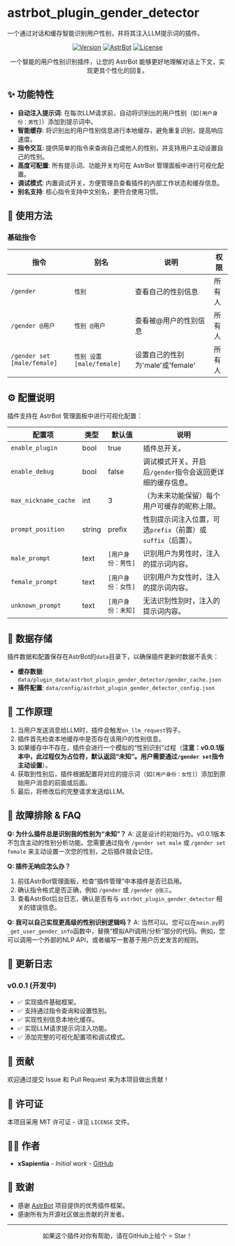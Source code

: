 # astrbot_plugin_gender_detector
一个通过对话和缓存智能识别用户性别，并将其注入LLM提示词的插件。

<div align="center">

[![Version](https://img.shields.io/badge/version-v0.0.1-blue.svg)](https://github.com/xSapientia/astrbot_plugin_gender_detector)
[![AstrBot](https://img.shields.io/badge/AstrBot-%3E%3D3.4.36-green.svg)](https://github.com/AstrBotDevs/AstrBot)
[![License](https://img.shields.io/badge/license-MIT-yellow.svg)](LICENSE)

一个智能的用户性别识别插件，让您的 AstrBot 能够更好地理解对话上下文，实现更具个性化的回复。

</div>

## ✨ 功能特性
- **自动注入提示词**: 在每次LLM请求前，自动将识别出的用户性别（如`[用户身份：男性]`）添加到提示词中。
- **智能缓存**: 将识别出的用户性别信息进行本地缓存，避免重复识别，提高响应速度。
- **指令交互**: 提供简单的指令来查询自己或他人的性别，并支持用户主动设置自己的性别。
- **高度可配置**: 所有提示词、功能开关均可在 AstrBot 管理面板中进行可视化配置。
- **调试模式**: 内置调试开关，方便管理员查看插件的内部工作状态和缓存信息。
- **别名支持**: 核心指令支持中文别名，更符合使用习惯。


## 🎯 使用方法

### 基础指令

| 指令 | 别名 | 说明 | 权限 |
|------|------|------|------|
| `/gender` | `性别` | 查看自己的性别信息 | 所有人 |
| `/gender @用户` | `性别 @用户` | 查看被@用户的性别信息 | 所有人 |
| `/gender set [male/female]` | `性别 设置 [male/female]` | 设置自己的性别为'male'或'female' | 所有人 |

## ⚙️ 配置说明

插件支持在 AstrBot 管理面板中进行可视化配置：

| 配置项 | 类型 | 默认值 | 说明 |
|--------|------|--------|------|
| `enable_plugin` | bool | true | 插件总开关。 |
| `enable_debug` | bool | false | 调试模式开关。开启后`/gender`指令会返回更详细的缓存信息。 |
| `max_nickname_cache` | int | 3 | （为未来功能保留）每个用户可缓存的昵称上限。 |
| `prompt_position` | string | prefix | 性别提示词注入位置，可选`prefix`（前置）或`suffix`（后置）。 |
| `male_prompt` | text | `[用户身份：男性]` | 识别用户为男性时，注入的提示词内容。 |
| `female_prompt` | text | `[用户身份：女性]` | 识别用户为女性时，注入的提示词内容。 |
| `unknown_prompt`| text | `[用户身份：未知]` | 无法识别性别时，注入的提示词内容。 |

## 💾 数据存储

插件数据和配置保存在AstrBot的`data`目录下，以确保插件更新时数据不丢失：
- **缓存数据**: `data/plugin_data/astrbot_plugin_gender_detector/gender_cache.json`
- **插件配置**: `data/config/astrbot_plugin_gender_detector_config.json`

## 🔧 工作原理

1.  当用户发送消息给LLM时，插件会触发`on_llm_request`钩子。
2.  插件首先检查本地缓存中是否存在该用户的性别信息。
3.  如果缓存中不存在，插件会进行一个模拟的“性别识别”过程（**注意：v0.0.1版本中，此过程仅为占位符，默认返回“未知”。用户需要通过`/gender set`指令主动设置**）。
4.  获取到性别后，插件根据配置将对应的提示词（如`[用户身份：女性]`）添加到原始用户消息的前面或后面。
5.  最后，将修改后的完整请求发送给LLM。

## 🐛 故障排除 & FAQ

**Q: 为什么插件总是识别我的性别为“未知”？**
A: 这是设计的初始行为。v0.0.1版本不包含主动的性别分析功能。您需要通过指令 `/gender set male` 或 `/gender set female` 来主动设置一次您的性别，之后插件就会记住。

**Q: 插件无响应怎么办？**
1.  前往AstrBot管理面板，检查“插件管理”中本插件是否已启用。
2.  确认指令格式是否正确，例如 `/gender` 或 `/gender @张三`。
3.  查看AstrBot后台日志，确认是否有与 `astrbot_plugin_gender_detector` 相关的错误信息。

**Q: 我可以自己实现更高级的性别识别逻辑吗？**
A: 当然可以。您可以在`main.py`的`_get_user_gender_info`函数中，替换“模拟API调用/分析”部分的代码。例如，您可以调用一个外部的NLP API，或者编写一套基于用户历史发言的规则。

## 📝 更新日志

### v0.0.1 (开发中)
- ✅ 实现插件基础框架。
- ✅ 支持通过指令查询和设置性别。
- ✅ 实现性别信息本地化缓存。
- ✅ 实现LLM请求提示词注入功能。
- ✅ 添加完整的可视化配置项和调试模式。

## 🤝 贡献

欢迎通过提交 Issue 和 Pull Request 来为本项目做出贡献！

## 📄 许可证

本项目采用 MIT 许可证 - 详见 `LICENSE` 文件。

## 👨‍💻 作者

- **xSapientia** - *Initial work* - [GitHub](https://github.com/xSapientia)

## 🙏 致谢

- 感谢 [AstrBot](https://github.com/AstrBotDevs/AstrBot) 项目提供的优秀插件框架。
- 感谢所有为开源社区做出贡献的开发者。

---

<div align="center">

如果这个插件对你有帮助，请在GitHub上给个 ⭐ Star！

</div>
